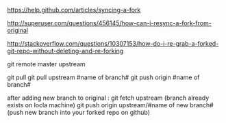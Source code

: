 https://help.github.com/articles/syncing-a-fork

http://superuser.com/questions/456145/how-can-i-resync-a-fork-from-original

http://stackoverflow.com/questions/10307153/how-do-i-re-grab-a-forked-git-repo-without-deleting-and-re-forking

git remote
  master
  upstream


git pull
git pull upstream #name of branch#
git push origin #name of branch#


after adding new branch to original :
git fetch upstream (branch already exists on locla machine)
git push origin upstream/#name of new branch# (push new branch into your forked repo on github) 
